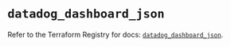 # `datadog_dashboard_json`

Refer to the Terraform Registry for docs: [`datadog_dashboard_json`](https://registry.terraform.io/providers/datadog/datadog/3.52.1/docs/resources/dashboard_json).
